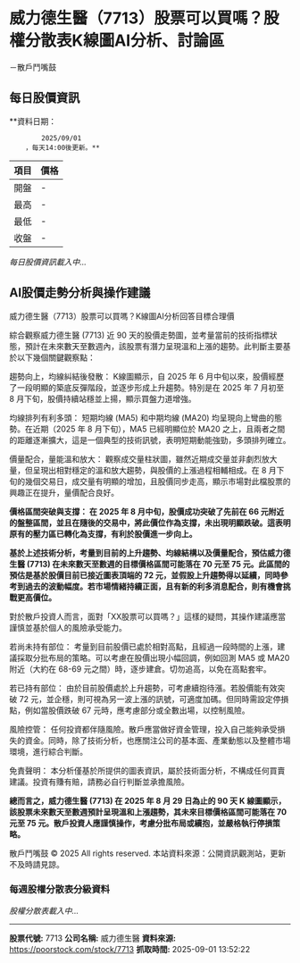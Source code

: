 # 威力德生醫（7713）股票可以買嗎？股權分散表K線圖AI分析、討論區
－散戶鬥嘴鼓

## 每日股價資訊

**資料日期：
        
            2025/09/01
        ，每天14:00後更新。**

| 項目 | 價格 |
|------|------|
| 開盤 | - |
| 最高 | - |
| 最低 | - |
| 收盤 | - |

*每日股價資訊載入中...*

## AI股價走勢分析與操作建議

威力德生醫（7713）股票可以買嗎？K線圖AI分析回答目標合理價

綜合觀察威力德生醫 (7713) 近 90 天的股價走勢圖，並考量當前的技術指標狀態，預計在未來數天至數週內，該股票有潛力呈現溫和上漲的趨勢。此判斷主要基於以下幾個關鍵觀察點：

趨勢向上，均線糾結後發散： K線圖顯示，自 2025 年 6 月中旬以來，股價經歷了一段明顯的築底反彈階段，並逐步形成上升趨勢。特別是在 2025 年 7 月初至 8 月下旬，股價持續站穩並上揚，顯示買盤力道增強。

均線排列有利多頭： 短期均線 (MA5) 和中期均線 (MA20) 均呈現向上彎曲的態勢。在近期（2025 年 8 月下旬），MA5 已經明顯位於 MA20 之上，且兩者之間的距離逐漸擴大，這是一個典型的技術訊號，表明短期動能強勁，多頭排列確立。

價量配合，量能溫和放大： 觀察成交量柱狀圖，雖然近期成交量並非劇烈放大量，但呈現出相對穩定的溫和放大趨勢，與股價的上漲過程相輔相成。在 8 月下旬的幾個交易日，成交量有明顯的增加，且股價同步走高，顯示市場對此檔股票的興趣正在提升，量價配合良好。

**價格區間突破與支撐： 在 2025 年 8 月中旬，股價成功突破了先前在 66 元附近的盤整區間，並且在隨後的交易中，將此價位作為支撐，未出現明顯跌破。這表明原有的壓力區已轉化為支撐，有利於股價進一步向上。**

**基於上述技術分析，考量到目前的上升趨勢、均線結構以及價量配合，預估威力德生醫 (7713) 在未來數天至數週的目標價格區間可能落在 70 元至 75 元。此區間的預估是基於股價目前已接近圖表頂端的 72 元，並假設上升趨勢得以延續，同時參考到過去的波動幅度。若市場情緒持續正面，且有新的利多消息配合，則有機會挑戰更高價位。**

對於散戶投資人而言，面對「XX股票可以買嗎？」這樣的疑問，其操作建議應當謹慎並基於個人的風險承受能力。

若尚未持有部位： 考量到目前股價已處於相對高點，且經過一段時間的上漲，建議採取分批布局的策略。可以考慮在股價出現小幅回調，例如回測 MA5 或 MA20 附近（大約在 68-69 元之間）時，逐步建倉。切勿追高，以免在高點套牢。

若已持有部位： 由於目前股價處於上升趨勢，可考慮續抱待漲。若股價能有效突破 72 元，並企穩，則可視為另一波上漲的訊號，可適度加碼。但同時需設定停損點，例如當股價跌破 67 元時，應考慮部分或全數出場，以控制風險。

風險控管： 任何投資都伴隨風險。散戶應當做好資金管理，投入自己能夠承受損失的資金。同時，除了技術分析，也應關注公司的基本面、產業動態以及整體市場環境，進行綜合判斷。

免責聲明： 本分析僅基於所提供的圖表資訊，屬於技術面分析，不構成任何買賣建議。投資有賺有賠，請務必自行判斷並承擔風險。

**總而言之，威力德生醫 (7713) 在 2025 年 8 月 29 日為止的 90 天 K 線圖顯示，該股票未來數天至數週預計呈現溫和上漲趨勢，其未來目標價格區間可能落在 70 元至 75 元。散戶投資人應謹慎操作，考慮分批布局或續抱，並嚴格執行停損策略。**

散戶鬥嘴鼓 © 2025 All rights reserved. 本站資料來源：公開資訊觀測站，更新不及時請見諒。

### 每週股權分散表分級資料

*股權分散表載入中...*

---

**股票代號:** 7713
**公司名稱:** 威力德生醫
**資料來源:** https://poorstock.com/stock/7713
**抓取時間:** 2025-09-01 13:52:22